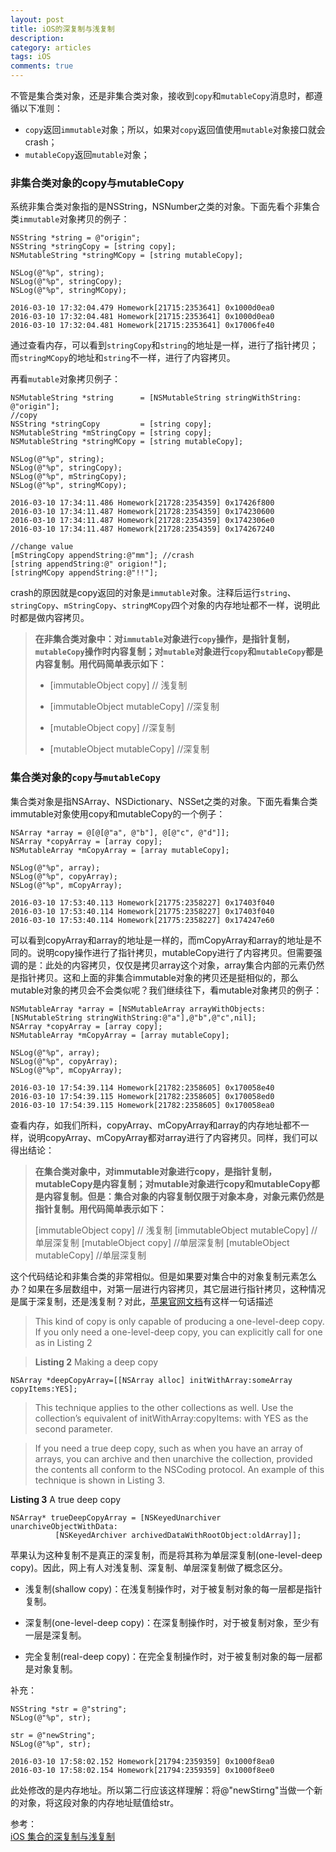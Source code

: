 ```yaml
---
layout: post
title: iOS的深复制与浅复制
description: 
category: articles
tags: iOS
comments: true
---
```


不管是集合类对象，还是非集合类对象，接收到`copy`和`mutableCopy`消息时，都遵循以下准则：

- `copy`返回`immutable`对象；所以，如果对`copy`返回值使用`mutable`对象接口就会crash；
- `mutableCopy`返回`mutable`对象；

### 非集合类对象的copy与mutableCopy

系统非集合类对象指的是NSString，NSNumber之类的对象。下面先看个非集合类`immutable`对象拷贝的例子：

```objc
NSString *string = @"origin";
NSString *stringCopy = [string copy];
NSMutableString *stringMCopy = [string mutableCopy];

NSLog(@"%p", string);
NSLog(@"%p", stringCopy);
NSLog(@"%p", stringMCopy);
```

```objc
2016-03-10 17:32:04.479 Homework[21715:2353641] 0x1000d0ea0
2016-03-10 17:32:04.481 Homework[21715:2353641] 0x1000d0ea0
2016-03-10 17:32:04.481 Homework[21715:2353641] 0x17006fe40
```

通过查看内存，可以看到`stringCopy`和`string`的地址是一样，进行了指针拷贝；而`stringMCopy`的地址和`string`不一样，进行了内容拷贝。

再看`mutable`对象拷贝例子：

```objc
NSMutableString *string      = [NSMutableString stringWithString: @"origin"];
//copy
NSString *stringCopy         = [string copy];
NSMutableString *mStringCopy = [string copy];
NSMutableString *stringMCopy = [string mutableCopy];

NSLog(@"%p", string);
NSLog(@"%p", stringCopy);
NSLog(@"%p", mStringCopy);
NSLog(@"%p", stringMCopy);
```

```objc
2016-03-10 17:34:11.486 Homework[21728:2354359] 0x17426f800
2016-03-10 17:34:11.487 Homework[21728:2354359] 0x174230600
2016-03-10 17:34:11.487 Homework[21728:2354359] 0x1742306e0
2016-03-10 17:34:11.487 Homework[21728:2354359] 0x174267240
```

```objc
//change value
[mStringCopy appendString:@"mm"]; //crash
[string appendString:@" origion!"];
[stringMCopy appendString:@"!!"];
```

crash的原因就是copy返回的对象是`immutable`对象。注释后运行`string`、`stringCopy`、`mStringCopy`、`stringMCopy`四个对象的内存地址都不一样，说明此时都是做内容拷贝。

> **在非集合类对象中：对`immutable`对象进行`copy`操作，是指针复制，`mutableCopy`操作时内容复制；对`mutable`对象进行`copy`和`mutableCopy`都是内容复制。用代码简单表示如下：**
> 
> - [immutableObject copy] // 浅复制
> 
> - [immutableObject mutableCopy] //深复制
> 
> - [mutableObject copy] //深复制
> 
> - [mutableObject mutableCopy] //深复制

### 集合类对象的`copy`与`mutableCopy`

集合类对象是指NSArray、NSDictionary、NSSet之类的对象。下面先看集合类immutable对象使用copy和mutableCopy的一个例子：

```objc
NSArray *array = @[@[@"a", @"b"], @[@"c", @"d"]];
NSArray *copyArray = [array copy];
NSMutableArray *mCopyArray = [array mutableCopy];
    
NSLog(@"%p", array);
NSLog(@"%p", copyArray);
NSLog(@"%p", mCopyArray);
```

```objc
2016-03-10 17:53:40.113 Homework[21775:2358227] 0x17403f040
2016-03-10 17:53:40.114 Homework[21775:2358227] 0x17403f040
2016-03-10 17:53:40.114 Homework[21775:2358227] 0x174247e60
```

可以看到copyArray和array的地址是一样的，而mCopyArray和array的地址是不同的。说明copy操作进行了指针拷贝，mutableCopy进行了内容拷贝。但需要强调的是：此处的内容拷贝，仅仅是拷贝array这个对象，array集合内部的元素仍然是指针拷贝。这和上面的非集合immutable对象的拷贝还是挺相似的，那么mutable对象的拷贝会不会类似呢？我们继续往下，看mutable对象拷贝的例子：

```objc
NSMutableArray *array = [NSMutableArray arrayWithObjects:[NSMutableString stringWithString:@"a"],@"b",@"c",nil];
NSArray *copyArray = [array copy];
NSMutableArray *mCopyArray = [array mutableCopy];
    
NSLog(@"%p", array);
NSLog(@"%p", copyArray);
NSLog(@"%p", mCopyArray);
```

```objc
2016-03-10 17:54:39.114 Homework[21782:2358605] 0x170058e40
2016-03-10 17:54:39.115 Homework[21782:2358605] 0x170058ed0
2016-03-10 17:54:39.115 Homework[21782:2358605] 0x170058ea0
```

查看内存，如我们所料，copyArray、mCopyArray和array的内存地址都不一样，说明copyArray、mCopyArray都对array进行了内容拷贝。同样，我们可以得出结论：

> **在集合类对象中，对immutable对象进行copy，是指针复制，mutableCopy是内容复制；对mutable对象进行copy和mutableCopy都是内容复制。但是：集合对象的内容复制仅限于对象本身，对象元素仍然是指针复制。用代码简单表示如下：**
> 
> [immutableObject copy] // 浅复制
> [immutableObject mutableCopy] //单层深复制
> [mutableObject copy] //单层深复制
> [mutableObject mutableCopy] //单层深复制

这个代码结论和非集合类的非常相似。但是如果要对集合中的对象复制元素怎么办？如果在多层数组中，对第一层进行内容拷贝，其它层进行指针拷贝，这种情况是属于深复制，还是浅复制？对此，[苹果官网文档](https://developer.apple.com/library/mac/documentation/Cocoa/Conceptual/Collections/Articles/Copying.html)有这样一句话描述

> This kind of copy is only capable of producing a one-level-deep copy. If you only need a one-level-deep copy, you can explicitly call for one as in Listing 2

> **Listing 2**  Making a deep copy

```objc
NSArray *deepCopyArray=[[NSArray alloc] initWithArray:someArray copyItems:YES];
```

> This technique applies to the other collections as well. Use the collection’s equivalent of initWithArray:copyItems: with YES as the second parameter.

> If you need a true deep copy, such as when you have an array of arrays, you can archive and then unarchive the collection, provided the contents all conform to the NSCoding protocol. An example of this technique is shown in Listing 3.

**Listing 3**  A true deep copy

```objc
NSArray* trueDeepCopyArray = [NSKeyedUnarchiver unarchiveObjectWithData:
          [NSKeyedArchiver archivedDataWithRootObject:oldArray]];
```

苹果认为这种复制不是真正的深复制，而是将其称为单层深复制(one-level-deep copy)。因此，网上有人对浅复制、深复制、单层深复制做了概念区分。

- 浅复制(shallow copy)：在浅复制操作时，对于被复制对象的每一层都是指针复制。

- 深复制(one-level-deep copy)：在深复制操作时，对于被复制对象，至少有一层是深复制。

- 完全复制(real-deep copy)：在完全复制操作时，对于被复制对象的每一层都是对象复制。

补充：

```objc
NSString *str = @"string";
NSLog(@"%p", str);
    
str = @"newString";
NSLog(@"%p", str);
```

```objc
2016-03-10 17:58:02.152 Homework[21794:2359359] 0x1000f8ea0
2016-03-10 17:58:02.154 Homework[21794:2359359] 0x1000f8ee0
```

此处修改的是内存地址。所以第二行应该这样理解：将@"newStirng"当做一个新的对象，将这段对象的内存地址赋值给str。

参考：  
[iOS 集合的深复制与浅复制](https://www.zybuluo.com/MicroCai/note/50592)

